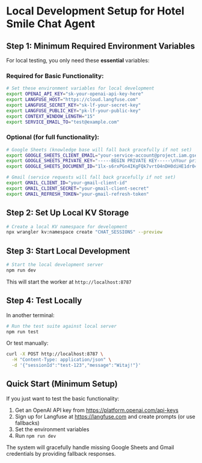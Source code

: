# Local Development Setup for Hotel Smile Chat Agent

## Step 1: Minimum Required Environment Variables

For local testing, you only need these **essential** variables:

### Required for Basic Functionality:

```bash
# Set these environment variables for local development
export OPENAI_API_KEY="sk-your-openai-api-key-here"
export LANGFUSE_HOST="https://cloud.langfuse.com"
export LANGFUSE_SECRET_KEY="sk-lf-your-secret-key"
export LANGFUSE_PUBLIC_KEY="pk-lf-your-public-key"
export CONTEXT_WINDOW_LENGTH="15"
export SERVICE_EMAIL_TO="test@example.com"
```

### Optional (for full functionality):

```bash
# Google Sheets (knowledge base will fall back gracefully if not set)
export GOOGLE_SHEETS_CLIENT_EMAIL="your-service-account@project.iam.gserviceaccount.com"
export GOOGLE_SHEETS_PRIVATE_KEY="-----BEGIN PRIVATE KEY-----\nYour private key\n-----END PRIVATE KEY-----"
export GOOGLE_SHEETS_DOCUMENT_ID="1lx-s6rxPGn4IKgFQk7vrtO4nDH0diHE1dr04u8b6dx4"

# Gmail (service requests will fall back gracefully if not set)
export GMAIL_CLIENT_ID="your-gmail-client-id"
export GMAIL_CLIENT_SECRET="your-gmail-client-secret"
export GMAIL_REFRESH_TOKEN="your-gmail-refresh-token"
```

## Step 2: Set Up Local KV Storage

```bash
# Create a local KV namespace for development
npx wrangler kv:namespace create "CHAT_SESSIONS" --preview
```

## Step 3: Start Local Development

```bash
# Start the local development server
npm run dev
```

This will start the worker at `http://localhost:8787`

## Step 4: Test Locally

In another terminal:

```bash
# Run the test suite against local server
npm run test
```

Or test manually:

```bash
curl -X POST http://localhost:8787 \
  -H "Content-Type: application/json" \
  -d '{"sessionId":"test-123","message":"Witaj!"}'
```

## Quick Start (Minimum Setup)

If you just want to test the basic functionality:

1. Get an OpenAI API key from https://platform.openai.com/api-keys
2. Sign up for Langfuse at https://langfuse.com and create prompts (or use fallbacks)
3. Set the environment variables
4. Run `npm run dev`

The system will gracefully handle missing Google Sheets and Gmail credentials by providing fallback responses.
